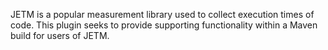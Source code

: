 JETM is a popular measurement library used to collect execution times of code. This plugin seeks to provide supporting functionality within a Maven build for users of JETM.